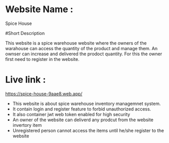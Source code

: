 # Website Name :
Spice House

#Short Description

This website is a spice warehouse website where the owners of the warahouse can access the quantity of the product and manage them. An ownser can increase and delivered the prodoct quantity. For this the owner first need to register in the website.


# Live link :

https://spice-house-9aae8.web.app/

* This website is about spice warehouse inventory managemnet system.
* It contain login and register feature to forbid unauthorized access.
* It also container jwt web token enabled for high security
* An owner of the website can deliverd any prodcut from the website invertory item
* Unregistered person cannot access the items until he/she register to the website
